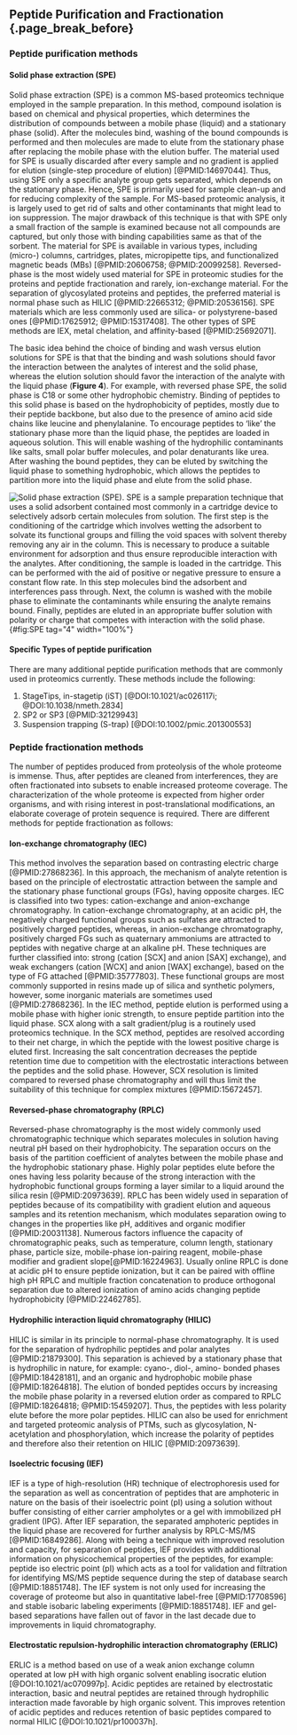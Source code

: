 ## Peptide Purification and Fractionation {.page_break_before}

### Peptide purification methods

#### Solid phase extraction (SPE)
Solid phase extraction (SPE) is a common MS-based proteomics technique employed in the sample preparation. 
In this method, compound isolation is based on chemical and physical properties, which determines the distribution of compounds between a mobile phase (liquid) and a stationary phase (solid). 
After the molecules bind, washing of the bound compounds is performed and then molecules are made to elute from the stationary phase after replacing the mobile phase with the elution buffer. 
The material used for SPE is usually discarded after every sample and no gradient is applied for elution (single-step procedure of elution) [@PMID:14697044]. 
Thus, using SPE only a specific analyte group gets separated, which depends on the stationary phase. 
Hence, SPE is primarily used for sample clean-up and for reducing complexity of the sample. 
For MS-based proteomic analysis, it is largely used to get rid of salts and other contaminants that might lead to ion suppression. 
The major drawback of this technique is that with SPE only a small fraction of the sample is examined because not all compounds are captured, but only those with binding capabilities same as that of the sorbent. 
The material for SPE is available in various types, including (micro-) columns, cartridges, plates, micropipette tips, and functionalized magnetic beads (MBs) [@PMID:20606758; @PMID:20099258]. 
Reversed-phase is the most widely used material for SPE in proteomic studies for the proteins and peptide fractionation and rarely, ion-exchange material. 
For the separation of glycosylated proteins and peptides, the preferred material is normal phase such as HILIC [@PMID:22665312; @PMID:20536156]. 
SPE materials which are less commonly used are silica- or polystyrene-based ones [@PMID:17625912; @PMID:15317408]. 
The other types of SPE methods are IEX, metal chelation, and affinity-based [@PMID:25692071].

The basic idea behind the choice of binding and wash versus elution solutions for SPE is that that the binding and wash solutions should favor the interaction between the analytes of interest and the solid phase, whereas the elution solution should favor the interaction of the analyte with the liquid phase (**Figure 4**). 
For example, with reversed phase SPE, the solid phase is C18 or some other hydrophobic chemistry. 
Binding of peptides to this solid phase is based on the hydrophobicity of peptides, mostly due to their peptide backbone, but also due to the presence of amino acid side chains like leucine and phenylalanine. 
To encourage peptides to ‘like’ the stationary phase more than the liquid phase, the peptides are loaded in aqueous solution. 
This will enable washing of the hydrophilic contaminants like salts, small polar buffer molecules, and polar denaturants like urea. 
After washing the bound peptides, they can be eluted by switching the liquid phase to something hydrophobic, which allows the peptides to partition more into the liquid phase and elute from the solid phase.

![**Solid phase extraction (SPE).**
SPE is a sample preparation technique that uses a solid adsorbent contained most commonly in a cartridge device to selectively adsorb certain molecules from solution. 
The first step is the conditioning of the cartridge which involves wetting the adsorbent to solvate its functional groups and filling the void spaces with solvent thereby removing any air in the column. 
This is necessary to produce a suitable environment for adsorption and thus ensure reproducible interaction with the analytes. 
After conditioning, the sample is loaded in the cartridge. 
This can be performed with the aid of positive or negative pressure to ensure a constant flow rate. 
In this step molecules bind the adsorbent and interferences pass through. 
Next, the column is washed with the mobile phase to eliminate the contaminants while ensuring the analyte remains bound. 
Finally, peptides are eluted in an appropriate buffer solution with polarity or charge that competes with interaction with the solid phase. 
](images/SPE_v03.png){#fig:SPE tag="4" width="100%"}

#### Specific Types of peptide purification
There are many additional peptide purification methods that are commonly used in proteomics currently. 
These methods include the following:

1. StageTips, in-stagetip (iST) [@DOI:10.1021/ac026117i; @DOI:10.1038/nmeth.2834]
2. SP2 or SP3 [@PMID:32129943]
3. Suspension trapping (S-trap) [@DOI:10.1002/pmic.201300553]

### Peptide fractionation methods
The number of peptides produced from proteolysis of the whole proteome is immense. 
Thus, after peptides are cleaned from interferences, they are often fractionated into subsets to enable increased proteome coverage. 
The characterization of the whole proteome is expected from higher order organisms, and with rising interest in post-translational modifications, an elaborate coverage of protein sequence is required. 
There are different methods for peptide fractionation as follows:

#### Ion-exchange chromatography (IEC)
This method involves the separation based on contrasting electric charge [@PMID:27868236]. 
In this approach, the mechanism of analyte retention is based on the principle of electrostatic attraction between the sample and the stationary phase functional groups (FGs), having opposite charges. 
IEC is classified into two types: cation-exchange and anion-exchange chromatography. 
In cation-exchange chromatography, at an acidic pH, the negatively charged functional groups such as sulfates are attracted to positively charged peptides, whereas, in anion-exchange chromatography, positively charged FGs such as quaternary ammoniums are attracted to peptides with negative charge at an alkaline pH. 
These techniques are further classified into: strong (cation [SCX] and anion [SAX] exchange), and weak exchangers (cation [WCX] and anion [WAX] exchange), based on the type of FG attached [@PMID:35777803]. 
These functional groups are most commonly supported in resins made up of silica and synthetic polymers, however, some inorganic materials are sometimes used [@PMID:27868236]. 
In the IEC method, peptide elution is performed using a mobile phase with higher ionic strength, to ensure peptide partition into the liquid phase. SCX along with a salt gradient/plug is a routinely used proteomics technique. 
In the SCX method, peptides are resolved according to their net charge, in which the peptide with the lowest positive charge is eluted first. 
Increasing the salt concentration decreases the peptide retention time due to competition with the electrostatic interactions between the peptides and the solid phase. 
However, SCX resolution is limited compared to reversed phase chromatography and will thus limit the suitability of this technique for complex mixtures [@PMID:15672457].

#### Reversed-phase chromatography (RPLC)
Reversed-phase chromatography is the most widely commonly used chromatographic technique which separates molecules in solution having neutral pH based on their hydrophobicity. 
The separation occurs on the basis of the partition coefficient of analytes between the mobile phase and the hydrophobic stationary phase. 
Highly polar peptides elute before the ones having less polarity because of the strong interaction with the hydrophobic functional groups forming a layer similar to a liquid around the silica resin [@PMID:20973639]. 
RPLC has been widely used in separation of peptides because of its compatibility with gradient elution and aqueous samples and its retention mechanism, which modulates separation owing to changes in the properties like pH, additives and organic modifier [@PMID:20031138]. 
Numerous factors influence the capacity of chromatographic peaks, such as temperature, column length, stationary phase, particle size, mobile-phase ion-pairing reagent, mobile-phase modifier and gradient slope[@PMID:16224963]. 
Usually online RPLC is done at acidic pH to ensure peptide ionization, but it can be paired with offline high pH RPLC and multiple fraction concatenation to produce orthogonal separation due to altered ionization of amino acids changing peptide hydrophobicity [@PMID:22462785].

#### Hydrophilic interaction liquid chromatography (HILIC)
HILIC is similar in its principle to normal-phase chromatography. 
It is used for the separation of hydrophilic peptides and polar analytes [@PMID:21879300]. 
This separation is achieved by a stationary phase that is hydrophilic in nature, for example: cyano-, diol-, amino- bonded phases [@PMID:18428181], and an organic and hydrophobic mobile phase [@PMID:18264818]. 
The elution of bonded peptides occurs by increasing the mobile phase polarity in a reversed elution order as compared to RPLC [@PMID:18264818; @PMID:15459207]. 
Thus, the peptides with less polarity elute before the more polar peptides. 
HILIC can also be used for enrichment and targeted proteomic analysis of PTMs, such as glycosylation, N-acetylation and phosphorylation, which increase the polarity of peptides and therefore also their retention on HILIC [@PMID:20973639].

#### Isoelectric focusing (IEF)
IEF is a type of high-resolution (HR) technique of electrophoresis used for the separation as well as concentration of peptides that are amphoteric in nature on the basis of their isoelectric point (pI) using a solution without buffer consisting of either carrier ampholytes or a gel with immobilized pH gradient (IPG). 
After IEF separation, the separated amphoteric peptides in the liquid phase are recovered for further analysis by RPLC-MS/MS [@PMID:16849286]. 
Along with being a technique with improved resolution and capacity, for separation of peptides, IEF provides with additional information on physicochemical properties of the peptides, for example: peptide iso electric point (pI) which acts as a tool for validation and filtration for identifying MS/MS peptide sequence during the step of database search [@PMID:18851748]. 
The IEF system is not only used for increasing the coverage of proteome but also in quantitative label-free [@PMID:17708596] and stable isobaric labeling experiments [@PMID:18851748]. 
IEF and gel-based separations have fallen out of favor in the last decade due to improvements in liquid chromatography. 

#### Electrostatic repulsion-hydrophilic interaction chromatography (ERLIC)
ERLIC is a method based on use of a weak anion exchange column operated at low pH with high organic solvent enabling isocratic elution [@DOI:10.1021/ac070997p]. 
Acidic peptides are retained by electrostatic interaction, basic and neutral peptides are retained through hydrophilic interaction made favorable by high organic solvent. 
This improves retention of acidic peptides and reduces retention of basic peptides compared to normal HILIC [@DOI:10.1021/pr100037h]. 


